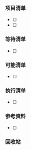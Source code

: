 ### 项目清单

- [ ] 
- [ ] 

### 等待清单

- [ ] 

### 可能清单

- [ ] 

### 执行清单

- [ ] 

  

### 参考资料

- [ ] 


### 回收站

